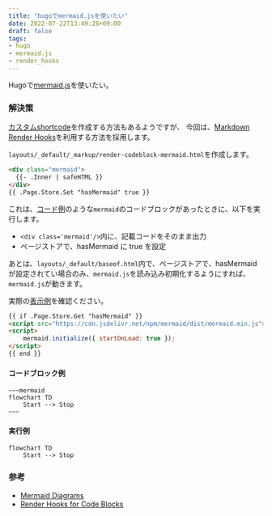 ```yaml
---
title: "hugoでmermaid.jsを使いたい"
date: 2022-07-22T13:49:28+09:00
draft: false
tags:
- hugo
- mermaid.js
- render_hooks
---
```


Hugoで[mermaid.js](https://mermaid-js.github.io/mermaid/#/)を使いたい。

<!--more-->

### 解決策

[カスタムshortcode](https://gohugo.io/templates/shortcode-templates/#create-custom-shortcodes)を作成する方法もあるようですが、
今回は、[Markdown Render Hooks](https://gohugo.io/templates/render-hooks/)を利用する方法を採用します。

`layouts/_default/_markup/render-codeblock-mermaid.html`を作成します。

~~~html
<div class="mermaid">
  {{- .Inner | safeHTML }}
</div>
{{ .Page.Store.Set "hasMermaid" true }}
~~~

これは、[コード例](#コードブロック例)のような`mermaid`のコードブロックがあったときに、以下を実行します。

- `<div class='mermaid'/>`内に、記載コードをそのまま出力
- ページストアで、hasMermaid に true を設定

あとは、`layouts/_default/baseof.html`内で、ページストアで、hasMermaidが設定されてい場合のみ、`mermaid.js`を読み込み初期化するようにすれば、`mermaid.js`が動きます。

実際の[表示例](#実行例)を確認ください。

~~~html
{{ if .Page.Store.Get "hasMermaid" }}
<script src="https://cdn.jsdelivr.net/npm/mermaid/dist/mermaid.min.js"></script>
<script>
    mermaid.initialize({ startOnLoad: true });
</script>
{{ end }}
~~~

#### コードブロック例

~~~~text
~~~mermaid
flowchart TD
    Start --> Stop
~~~
~~~~

#### 実行例

~~~mermaid
flowchart TD
    Start --> Stop
~~~

### 参考
- [Mermaid Diagrams](https://gohugo.io/content-management/diagrams/#mermaid-diagrams)
- [Render Hooks for Code Blocks](https://gohugo.io/templates/render-hooks/#render-hooks-for-code-blocks)

